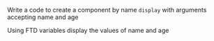 Write a code to create a component by name `display` with arguments accepting name and age

Using FTD variables display the values of name and age
